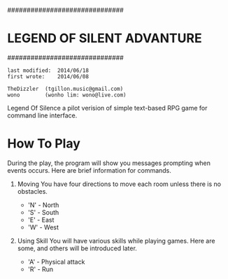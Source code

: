 ##############################
# LEGEND OF SILENT ADVANTURE #
##############################

    last modified:  2014/06/18
    first wrote:    2014/06/08

    TheDizzler  (tgillon.music@gmail.com)
    wono        (wonho lim: wono@live.com)

Legend Of Silence a pilot verision of simple text-based RPG game for 
command line interface. 

How To Play 
=========== 
During the play, the program will show you messages prompting when 
events occurs. Here are brief information for commands.

1.  Moving
    You have four directions to move each room unless there is no 
    obstacles.
    *   'N' - North
    *   'S' - South
    *   'E' - East    
    *   'W' - West

2.  Using Skill
    You will have various skills while playing games. Here are some, 
    and others will be introduced later.
    
    *   'A' - Physical attack
    *   'R' - Run
